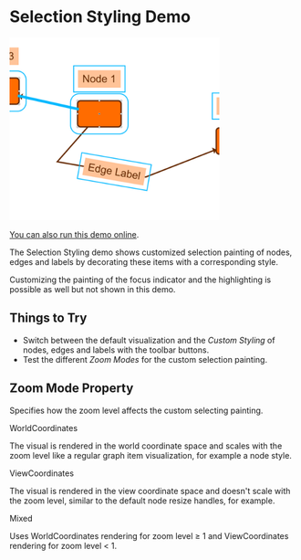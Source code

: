 # Selection Styling Demo

<img src="../../resources/image/selectionstyling.png" alt="demo-thumbnail" height="320"/>

[You can also run this demo online](https://live.yworks.com/demos/style/selectionstyling/index.html).

The Selection Styling demo shows customized selection painting of nodes, edges and labels by decorating these items with a corresponding style.

Customizing the painting of the focus indicator and the highlighting is possible as well but not shown in this demo.

## Things to Try

- Switch between the default visualization and the _Custom Styling_ of nodes, edges and labels with the toolbar buttons.
- Test the different _Zoom Modes_ for the custom selection painting.

## Zoom Mode Property

Specifies how the zoom level affects the custom selecting painting.

WorldCoordinates

The visual is rendered in the world coordinate space and scales with the zoom level like a regular graph item visualization, for example a node style.

ViewCoordinates

The visual is rendered in the view coordinate space and doesn't scale with the zoom level, similar to the default node resize handles, for example.

Mixed

Uses WorldCoordinates rendering for zoom level ≥ 1 and ViewCoordinates rendering for zoom level < 1.
